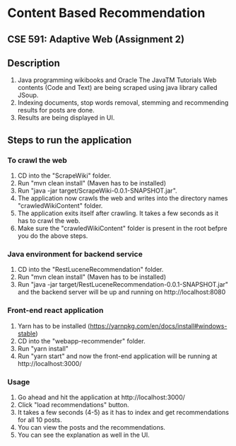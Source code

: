 # Content Based Recommendation

## CSE 591: Adaptive Web (Assignment 2)

## Description
1. Java programming wikibooks and Oracle The JavaTM Tutorials Web contents (Code and Text) are being scraped using java library called JSoup.
2. Indexing documents, stop words removal, stemming and recommending results for posts are done.
3. Results are being displayed in UI.

## Steps to run the application

### To crawl the web
1. CD into the "ScrapeWiki" folder.
2. Run "mvn clean install" (Maven has to be installed)
3. Run "java -jar target/ScrapeWiki-0.0.1-SNAPSHOT.jar".
4. The application now crawls the web and writes into the directory names "crawledWikiContent" folder.
5. The application exits itself after crawling. It takes a few seconds as it has to crawl the web.
6. Make sure the "crawledWikiContent" folder is present in the root befpre you do the above steps.

### Java environment for backend service
1. CD into the "RestLuceneRecommendation" folder.
2. Run "mvn clean install" (Maven has to be installed)
3. Run "java -jar target/RestLuceneRecommendation-0.0.1-SNAPSHOT.jar" and the backend server will be up and running on http://localhost:8080

### Front-end react application
1. Yarn has to be installed (https://yarnpkg.com/en/docs/install#windows-stable)
2. CD into the "webapp-recommender" folder.
3. Run "yarn install"
4. Run "yarn start" and now the front-end application will be running at http://localhost:3000/

### Usage
1. Go ahead and hit the application at http://localhost:3000/
2. Click "load recommendations" button.
3. It takes a few seconds (4-5) as it has to index and get recommendations for all 10 posts.
4. You can view the posts and the recommendations.
5. You can see the explanation as well in the UI.